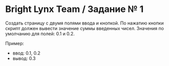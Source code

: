 # Bright Lynx Team / Задание № 1

Создать страницу с двумя полями ввода и кнопкой. По нажатию кнопки скрипт должен вывести значение суммы введенных чисел. Значения по умолчанию для полей: 0.1 и 0.2. 

Пример:
 - ввод: 0.1, 0.2
 - вывод: 0.3